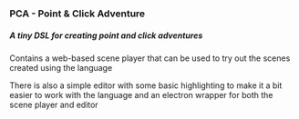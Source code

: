 ### PCA - Point & Click Adventure
##### A tiny DSL for creating point and click adventures

Contains a web-based scene player that can be used to try out the scenes created using the language

There is also a simple editor with some basic highlighting to make it a bit easier to work with the language and an electron wrapper for both the scene player and editor